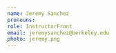 ```yaml
---
name: Jeremy Sanchez
pronouns:
role: InstructorFront
email: jeremysanchez@berkeley.edu
photo: jeremy.png
---
```

